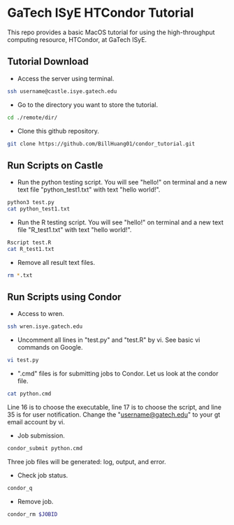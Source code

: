 # GaTech ISyE HTCondor Tutorial
This repo provides a basic MacOS tutorial for using the high-throughput computing resource, HTCondor, at GaTech ISyE. 

## Tutorial Download 
- Access the server using terminal.
```sh
ssh username@castle.isye.gatech.edu
```
- Go to the directory you want to store the tutorial.
```sh
cd ./remote/dir/
```
- Clone this github repository.
```sh
git clone https://github.com/BillHuang01/condor_tutorial.git
```

## Run Scripts on Castle
- Run the python testing script. You will see "hello!" on terminal and a new text file "python_test1.txt" with text "hello world!". 
```sh
python3 test.py
cat python_test1.txt
```
- Run the R testing script. You will see "hello!" on terminal and a new text file "R_test1.txt" with text "hello world!".
```sh
Rscript test.R
cat R_test1.txt
```
- Remove all result text files.
```sh
rm *.txt
```

## Run Scripts using Condor
- Access to wren.
```sh
ssh wren.isye.gatech.edu
```
- Uncomment all lines in "test.py" and "test.R" by vi. See basic vi commands on Google.
```sh
vi test.py
```
- ".cmd" files is for submitting jobs to Condor. Let us look at the condor file.
```sh
cat python.cmd
```
Line 16 is to choose the executable, line 17 is to choose the script, and line 35 is for user notification. Change the "username@gatech.edu" to your gt email account by vi.
- Job submission.
```sh
condor_submit python.cmd
```
Three job files will be generated: log, output, and error.
- Check job status.
```sh
condor_q
```
- Remove job.
```sh
condor_rm $JOBID
```

